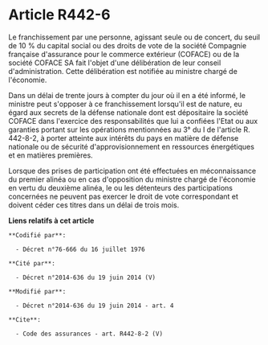 # Article R442-6

Le franchissement par une personne, agissant seule ou de concert, du seuil de 10 % du capital social ou des droits de vote de
la société Compagnie française d'assurance pour le commerce extérieur (COFACE) ou de la société COFACE SA fait l'objet d'une
délibération de leur conseil d'administration. Cette délibération est notifiée au ministre chargé de l'économie. 

Dans un délai de trente jours à compter du jour où il en a été informé, le ministre peut s'opposer à ce franchissement
lorsqu'il est de nature, eu égard aux secrets de la défense nationale dont est dépositaire la société COFACE dans l'exercice
des responsabilités que lui a confiées l'Etat ou aux garanties portant sur les opérations mentionnées au 3° du I de l'article
R. 442-8-2, à porter atteinte aux intérêts du pays en matière de défense nationale ou de sécurité d'approvisionnement en
ressources énergétiques et en matières premières. 

Lorsque des prises de participation ont été effectuées en méconnaissance du premier alinéa ou en cas d'opposition du ministre
chargé de l'économie en vertu du deuxième alinéa, le ou les détenteurs des participations concernées ne peuvent pas exercer
le droit de vote correspondant et doivent céder ces titres dans un délai de trois mois.

**Liens relatifs à cet article**

	**Codifié par**:

	  - Décret n°76-666 du 16 juillet 1976

	**Cité par**:

	  - Décret n°2014-636 du 19 juin 2014 (V)

	**Modifié par**:

	  - Décret n°2014-636 du 19 juin 2014 - art. 4

	**Cite**:

	  - Code des assurances - art. R442-8-2 (V)
